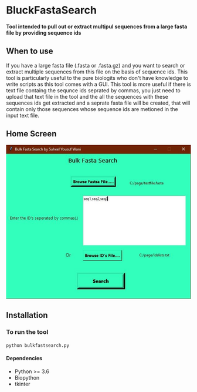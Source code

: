 # BluckFastaSearch
**Tool intended to pull out or extract multipul sequences from a large fasta file by providing sequence ids**

## When to use
If you have a large fasta file (.fasta or .fasta.gz) and you want to search or extract multiple sequences from this file on the basis of sequence ids.
This tool is particularly useful to the pure biologits who don't have knowledge to write scripts as this tool comes with a GUI. 
This tool is more useful if there is text file containg the sequnce ids seprated by commas, you just need to upload that text file in the tool and the all the sequences with these sequences ids get extracted and a seprate fasta file will be created, that will contain only those sequences whose sequence ids are metioned in the input text file.

## Home Screen 
![Home Screen](https://github.com/suheelyousuf/bulkfastasearch/blob/master/Home-Screen.png)

## Installation
### To run the tool
``` python bulkfastsearch.py ```


#### Dependencies
* Python >= 3.6
* Biopython
* tkinter
